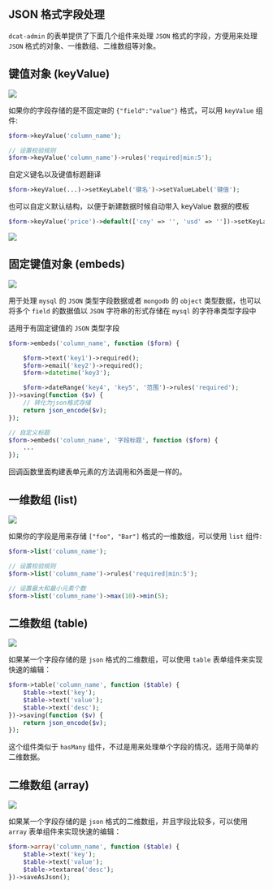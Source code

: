 ## JSON 格式字段处理

`dcat-admin` 的表单提供了下面几个组件来处理 `JSON` 格式的字段，方便用来处理 `JSON` 格式的对象、一维数组、二维数组等对象。

## 键值对象 (keyValue)

![](https://cdn.learnku.com/uploads/images/202006/21/38389/jwHjbKP9PL.png!large)

如果你的字段存储的是不固定`键`的 `{"field":"value"}` 格式，可以用 `keyValue` 组件:

```php
$form->keyValue('column_name');

// 设置校验规则
$form->keyValue('column_name')->rules('required|min:5');
```

自定义键名以及键值标题翻译

```php
$form->keyValue(...)->setKeyLabel('键名')->setValueLabel('键值');
```

也可以自定义默认结构，以便于新建数据时候自动带入 keyValue 数据的模板

```php
$form->keyValue('price')->default(['cny' => '', 'usd' => ''])->setKeyLabel('币种')->setValueLabel('价格');
```

![](https://cdn.learnku.com/uploads/images/202109/26/13322/AKy1LPElHF.png!large)

## 固定键值对象 (embeds)

![](https://cdn.learnku.com/uploads/images/202006/21/38389/KwSIti7bs5.png!large)

用于处理 `mysql` 的 `JSON` 类型字段数据或者 `mongodb` 的 `object` 类型数据，也可以将多个 `field` 的数据值以 `JSON` 字符串的形式存储在 `mysql` 的字符串类型字段中

适用于有固定键值的 `JSON` 类型字段

```php
$form->embeds('column_name', function ($form) {

    $form->text('key1')->required();
    $form->email('key2')->required();
    $form->datetime('key3');

    $form->dateRange('key4', 'key5', '范围')->rules('required');
})->saving(function ($v) {
    // 转化为json格式存储
    return json_encode($v);
});

// 自定义标题
$form->embeds('column_name', '字段标题', function ($form) {
    ...
});
```

回调函数里面构建表单元素的方法调用和外面是一样的。

## 一维数组 (list)

![](https://cdn.learnku.com/uploads/images/202006/21/38389/aO6OS0sOyv.png!large)

如果你的字段是用来存储 `["foo", "Bar"]` 格式的一维数组，可以使用 `list` 组件:

```php
$form->list('column_name');

// 设置校验规则
$form->list('column_name')->rules('required|min:5');

// 设置最大和最小元素个数
$form->list('column_name')->max(10)->min(5);
```

## 二维数组 (table)

![](https://cdn.learnku.com/uploads/images/202006/21/38389/755BUms334.png!large)

如果某一个字段存储的是 `json` 格式的二维数组，可以使用 `table` 表单组件来实现快速的编辑：

```php
$form->table('column_name', function ($table) {
    $table->text('key');
    $table->text('value');
    $table->text('desc');
})->saving(function ($v) {
    return json_encode($v);
});
```

这个组件类似于 `hasMany` 组件，不过是用来处理单个字段的情况，适用于简单的二维数据。

## 二维数组 (array)

![](https://cdn.learnku.com/uploads/images/202005/15/38389/MejvctX1V7.png!large)

如果某一个字段存储的是 `json` 格式的二维数组，并且字段比较多，可以使用 `array` 表单组件来实现快速的编辑：

```php
$form->array('column_name', function ($table) {
    $table->text('key');
    $table->text('value');
    $table->textarea('desc');
})->saveAsJson();
```